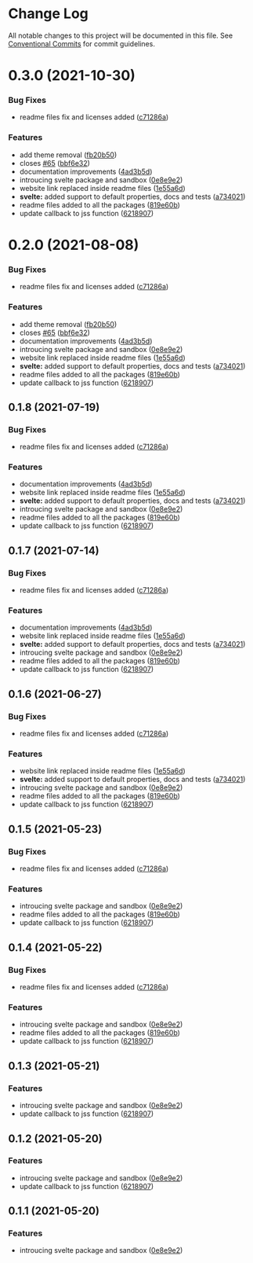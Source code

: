 # Change Log

All notable changes to this project will be documented in this file.
See [Conventional Commits](https://conventionalcommits.org) for commit guidelines.

# 0.3.0 (2021-10-30)


### Bug Fixes

* readme files fix and licenses added ([c71286a](https://github.com/VLK-STUDIO/morfeo/tree/main/packages/svelte/commit/c71286acf948e65eacb5e0ac808cc9425d576351))


### Features

* add theme removal ([fb20b50](https://github.com/VLK-STUDIO/morfeo/tree/main/packages/svelte/commit/fb20b501e877e2137831f9e86629e213007b88b7))
* closes [#65](https://github.com/VLK-STUDIO/morfeo/tree/main/packages/svelte/issues/65) ([bbf6e32](https://github.com/VLK-STUDIO/morfeo/tree/main/packages/svelte/commit/bbf6e32f62c32af51d1795bbbc85c9772948cfdf))
* documentation improvements ([4ad3b5d](https://github.com/VLK-STUDIO/morfeo/tree/main/packages/svelte/commit/4ad3b5d7f35cd9c1ad1532e5367dec21594d8ff4))
* introucing svelte package and sandbox ([0e8e9e2](https://github.com/VLK-STUDIO/morfeo/tree/main/packages/svelte/commit/0e8e9e22f38576730c73442714c1a611847d9bc7))
* website link replaced inside readme files ([1e55a6d](https://github.com/VLK-STUDIO/morfeo/tree/main/packages/svelte/commit/1e55a6d458d2873d09efd5fad5100cbbae382057))
* **svelte:** added support to default properties, docs and tests ([a734021](https://github.com/VLK-STUDIO/morfeo/tree/main/packages/svelte/commit/a73402130efa829bee3d8c5a72b636ca445148bc))
* readme files added to all the packages ([819e60b](https://github.com/VLK-STUDIO/morfeo/tree/main/packages/svelte/commit/819e60bb536be471f373c8d3f7cbd5b331c1434c))
* update callback to jss function ([6218907](https://github.com/VLK-STUDIO/morfeo/tree/main/packages/svelte/commit/62189076da38078df33796fb16576b13ecdeeb85))





# 0.2.0 (2021-08-08)


### Bug Fixes

* readme files fix and licenses added ([c71286a](https://github.com/VLK-STUDIO/morfeo/tree/main/packages/svelte/commit/c71286acf948e65eacb5e0ac808cc9425d576351))


### Features

* add theme removal ([fb20b50](https://github.com/VLK-STUDIO/morfeo/tree/main/packages/svelte/commit/fb20b501e877e2137831f9e86629e213007b88b7))
* closes [#65](https://github.com/VLK-STUDIO/morfeo/tree/main/packages/svelte/issues/65) ([bbf6e32](https://github.com/VLK-STUDIO/morfeo/tree/main/packages/svelte/commit/bbf6e32f62c32af51d1795bbbc85c9772948cfdf))
* documentation improvements ([4ad3b5d](https://github.com/VLK-STUDIO/morfeo/tree/main/packages/svelte/commit/4ad3b5d7f35cd9c1ad1532e5367dec21594d8ff4))
* introucing svelte package and sandbox ([0e8e9e2](https://github.com/VLK-STUDIO/morfeo/tree/main/packages/svelte/commit/0e8e9e22f38576730c73442714c1a611847d9bc7))
* website link replaced inside readme files ([1e55a6d](https://github.com/VLK-STUDIO/morfeo/tree/main/packages/svelte/commit/1e55a6d458d2873d09efd5fad5100cbbae382057))
* **svelte:** added support to default properties, docs and tests ([a734021](https://github.com/VLK-STUDIO/morfeo/tree/main/packages/svelte/commit/a73402130efa829bee3d8c5a72b636ca445148bc))
* readme files added to all the packages ([819e60b](https://github.com/VLK-STUDIO/morfeo/tree/main/packages/svelte/commit/819e60bb536be471f373c8d3f7cbd5b331c1434c))
* update callback to jss function ([6218907](https://github.com/VLK-STUDIO/morfeo/tree/main/packages/svelte/commit/62189076da38078df33796fb16576b13ecdeeb85))





## 0.1.8 (2021-07-19)


### Bug Fixes

* readme files fix and licenses added ([c71286a](https://github.com/VLK-STUDIO/morfeo/tree/main/packages/svelte/commit/c71286acf948e65eacb5e0ac808cc9425d576351))


### Features

* documentation improvements ([4ad3b5d](https://github.com/VLK-STUDIO/morfeo/tree/main/packages/svelte/commit/4ad3b5d7f35cd9c1ad1532e5367dec21594d8ff4))
* website link replaced inside readme files ([1e55a6d](https://github.com/VLK-STUDIO/morfeo/tree/main/packages/svelte/commit/1e55a6d458d2873d09efd5fad5100cbbae382057))
* **svelte:** added support to default properties, docs and tests ([a734021](https://github.com/VLK-STUDIO/morfeo/tree/main/packages/svelte/commit/a73402130efa829bee3d8c5a72b636ca445148bc))
* introucing svelte package and sandbox ([0e8e9e2](https://github.com/VLK-STUDIO/morfeo/tree/main/packages/svelte/commit/0e8e9e22f38576730c73442714c1a611847d9bc7))
* readme files added to all the packages ([819e60b](https://github.com/VLK-STUDIO/morfeo/tree/main/packages/svelte/commit/819e60bb536be471f373c8d3f7cbd5b331c1434c))
* update callback to jss function ([6218907](https://github.com/VLK-STUDIO/morfeo/tree/main/packages/svelte/commit/62189076da38078df33796fb16576b13ecdeeb85))





## 0.1.7 (2021-07-14)


### Bug Fixes

* readme files fix and licenses added ([c71286a](https://github.com/VLK-STUDIO/morfeo/tree/main/packages/svelte/commit/c71286acf948e65eacb5e0ac808cc9425d576351))


### Features

* documentation improvements ([4ad3b5d](https://github.com/VLK-STUDIO/morfeo/tree/main/packages/svelte/commit/4ad3b5d7f35cd9c1ad1532e5367dec21594d8ff4))
* website link replaced inside readme files ([1e55a6d](https://github.com/VLK-STUDIO/morfeo/tree/main/packages/svelte/commit/1e55a6d458d2873d09efd5fad5100cbbae382057))
* **svelte:** added support to default properties, docs and tests ([a734021](https://github.com/VLK-STUDIO/morfeo/tree/main/packages/svelte/commit/a73402130efa829bee3d8c5a72b636ca445148bc))
* introucing svelte package and sandbox ([0e8e9e2](https://github.com/VLK-STUDIO/morfeo/tree/main/packages/svelte/commit/0e8e9e22f38576730c73442714c1a611847d9bc7))
* readme files added to all the packages ([819e60b](https://github.com/VLK-STUDIO/morfeo/tree/main/packages/svelte/commit/819e60bb536be471f373c8d3f7cbd5b331c1434c))
* update callback to jss function ([6218907](https://github.com/VLK-STUDIO/morfeo/tree/main/packages/svelte/commit/62189076da38078df33796fb16576b13ecdeeb85))





## 0.1.6 (2021-06-27)


### Bug Fixes

* readme files fix and licenses added ([c71286a](https://github.com/VLK-STUDIO/morfeo/tree/main/packages/svelte/commit/c71286acf948e65eacb5e0ac808cc9425d576351))


### Features

* website link replaced inside readme files ([1e55a6d](https://github.com/VLK-STUDIO/morfeo/tree/main/packages/svelte/commit/1e55a6d458d2873d09efd5fad5100cbbae382057))
* **svelte:** added support to default properties, docs and tests ([a734021](https://github.com/VLK-STUDIO/morfeo/tree/main/packages/svelte/commit/a73402130efa829bee3d8c5a72b636ca445148bc))
* introucing svelte package and sandbox ([0e8e9e2](https://github.com/VLK-STUDIO/morfeo/tree/main/packages/svelte/commit/0e8e9e22f38576730c73442714c1a611847d9bc7))
* readme files added to all the packages ([819e60b](https://github.com/VLK-STUDIO/morfeo/tree/main/packages/svelte/commit/819e60bb536be471f373c8d3f7cbd5b331c1434c))
* update callback to jss function ([6218907](https://github.com/VLK-STUDIO/morfeo/tree/main/packages/svelte/commit/62189076da38078df33796fb16576b13ecdeeb85))





## 0.1.5 (2021-05-23)


### Bug Fixes

* readme files fix and licenses added ([c71286a](https://github.com/VLK-STUDIO/morfeo/tree/main/packages/svelte/commit/c71286acf948e65eacb5e0ac808cc9425d576351))


### Features

* introucing svelte package and sandbox ([0e8e9e2](https://github.com/VLK-STUDIO/morfeo/tree/main/packages/svelte/commit/0e8e9e22f38576730c73442714c1a611847d9bc7))
* readme files added to all the packages ([819e60b](https://github.com/VLK-STUDIO/morfeo/tree/main/packages/svelte/commit/819e60bb536be471f373c8d3f7cbd5b331c1434c))
* update callback to jss function ([6218907](https://github.com/VLK-STUDIO/morfeo/tree/main/packages/svelte/commit/62189076da38078df33796fb16576b13ecdeeb85))





## 0.1.4 (2021-05-22)


### Bug Fixes

* readme files fix and licenses added ([c71286a](https://github.com/VLK-STUDIO/morfeo/tree/main/packages/svelte/commit/c71286acf948e65eacb5e0ac808cc9425d576351))


### Features

* introucing svelte package and sandbox ([0e8e9e2](https://github.com/VLK-STUDIO/morfeo/tree/main/packages/svelte/commit/0e8e9e22f38576730c73442714c1a611847d9bc7))
* readme files added to all the packages ([819e60b](https://github.com/VLK-STUDIO/morfeo/tree/main/packages/svelte/commit/819e60bb536be471f373c8d3f7cbd5b331c1434c))
* update callback to jss function ([6218907](https://github.com/VLK-STUDIO/morfeo/tree/main/packages/svelte/commit/62189076da38078df33796fb16576b13ecdeeb85))





## 0.1.3 (2021-05-21)


### Features

* introucing svelte package and sandbox ([0e8e9e2](https://bitbucket.org/me-sign/design-system/commits/0e8e9e22f38576730c73442714c1a611847d9bc7))
* update callback to jss function ([6218907](https://bitbucket.org/me-sign/design-system/commits/62189076da38078df33796fb16576b13ecdeeb85))





## 0.1.2 (2021-05-20)


### Features

* introucing svelte package and sandbox ([0e8e9e2](https://bitbucket.org/me-sign/design-system/commits/0e8e9e22f38576730c73442714c1a611847d9bc7))
* update callback to jss function ([6218907](https://bitbucket.org/me-sign/design-system/commits/62189076da38078df33796fb16576b13ecdeeb85))





## 0.1.1 (2021-05-20)


### Features

* introucing svelte package and sandbox ([0e8e9e2](https://bitbucket.org/me-sign/design-system/commits/0e8e9e22f38576730c73442714c1a611847d9bc7))
